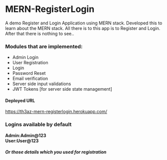# MERN-RegisterLogin
A demo Register and Login Application using MERN stack.
Developed this to learn about the MERN stack.
All there is to this app is to Register and Login.
After that there is nothing to see..

### Modules that are implemented:
 - Admin Login
 - User Registration
 - Login
 - Password Reset
 - Email verification
 - Server side input validations
 - JWT Tokens [for server side state management]


#### Deployed URL
https://th3az-mern-registerlogin.herokuapp.com/


### Logins available by default
**Admin:Admin@123** \
**User:User@123**

##### Or those details which you used for registration

